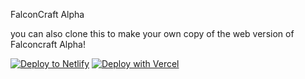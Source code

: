 FalconCraft Alpha

you can also clone this to make your own copy of the web version of Falconcraft Alpha!

[![Deploy to Netlify](https://www.netlify.com/img/deploy/button.svg)](https://app.netlify.com/start/deploy?repository=https://github.com/ZixiaChen/FalconCraft-Alpha)
[![Deploy with Vercel](https://vercel.com/button)](https://vercel.com/new/clone?repository-url=https%3A%2F%2Fgithub.com%2FZixiaChen%2FFalconCraft-Alpha%2F)
